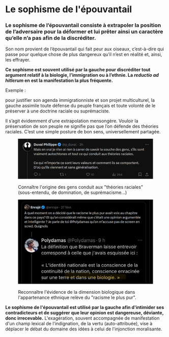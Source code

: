 # Le sophisme de l'épouvantail

### Le sophisme de l’épouvantail consiste à extrapoler la position de l’adversaire pour la déformer et lui prêter ainsi un caractère qu’elle n’a pas afin de la discréditer.

Son nom provient de l’épouvantail qui fait peur aux oiseaux, c’est-à-dire qui passe pour quelque chose de plus dangereux qu’il n’est en réalité et, ainsi, les effrayer.

**Ce sophisme est souvent utilisé par la gauche pour discréditer tout argument relatif à la biologie, l’immigration ou à l’ethnie. La&#x20;**_**reductio ad hitlerum**_**&#x20;en est la manifestation la plus fréquente.**

Exemple :&#x20;

pour justifier son agenda immigrationniste et son projet multiculturel, la gauche assimile toute défense du peuple français et toute volonté de le préserver à une doctrine raciale ou suprémaciste.

Il s’agit évidemment d’une extrapolation mensongère. Vouloir la préservation de son peuple ne signifie pas que l’on défende des théories raciales. C’est une simple posture de bon sens, universellement partagée.



<figure><img src="../.gitbook/assets/GklPXRbXEAA_DPV.png" alt=""><figcaption><p>Connaître l'origine des gens conduit aux "théories raciales" (sous-entendu, de domination, de suprémacisme...)</p></figcaption></figure>

<figure><img src="../.gitbook/assets/image.png" alt="" width="563"><figcaption><p>Reconnaître l'évidence de la dimension biologique dans l'appartenance ethnique relève du "racisme le plus pur".</p></figcaption></figure>

**Le sophisme de l'épouvantail est utilisé par la gauche afin d'intimider ses contradicteurs et de suggérer que leur opinion est dangereuse, déviante, donc irrecevable.** L'exagération, souvent accompagnée de manifestation d'un champ lexical de l'indignation, de la vertu (auto-attribuée), vise à déplacer le débat du domaine des idées à celui de l'injonction moralisante.
